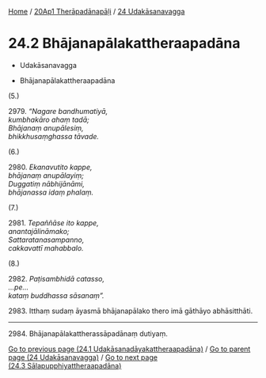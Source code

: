 
[Home](/) / [20Ap1 Therāpadānapāḷi](../../20Ap1.md) / [24 Udakāsanavagga](../24.md)

# 24.2 Bhājanapālakattheraapadāna

* Udakāsanavagga

* Bhājanapālakattheraapadāna

(5.)

2979\. _“Nagare bandhumatiyā,_  
_kumbhakāro ahaṃ tadā;_  
_Bhājanaṃ anupālesiṃ,_  
_bhikkhusaṃghassa tāvade._  


(6.)

2980\. _Ekanavutito kappe,_  
_bhājanaṃ anupālayiṃ;_  
_Duggatiṃ nābhijānāmi,_  
_bhājanassa idaṃ phalaṃ._  


(7.)

2981\. _Tepaññāse ito kappe,_  
_anantajālināmako;_  
_Sattaratanasampanno,_  
_cakkavattī mahabbalo._  


(8.)

2982\. _Paṭisambhidā catasso,_  
_…pe…_  
_kataṃ buddhassa sāsanaṃ”._  


2983\. Itthaṃ sudaṃ āyasmā bhājanapālako thero imā gāthāyo abhāsitthāti.

---

2984\. Bhājanapālakattherassāpadānaṃ dutiyaṃ.



[Go to previous page (24.1 Udakāsanadāyakattheraapadāna)](24.1.md) / [Go to parent page (24 Udakāsanavagga)](../24.md) / [Go to next page (24.3 Sālapupphiyattheraapadāna)](24.3.md)


